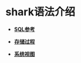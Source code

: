 # shark语法介绍

-   **[SQL参考](shark-SQL参考.md)**

-   **[存储过程](shark-存储过程.md)**

-   **[系统视图](shark-系统视图.md)**
